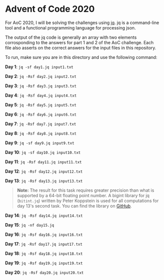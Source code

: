 # Advent of Code 2020

For AoC 2020, I will be solving the challenges using [jq](https://stedolan.github.io/jq/manual/). jq is a command-line tool and a functional programming language for processing json.

The output of the jq code is generally an array with two elements corrosponding to the answers for part 1 and 2 of the AoC challenge. Each file also asserts on the correct answers for the input files in this repository.

To run, make sure you are in this directory and use the following command:

**Day 1**: `jq -sf day1.jq input1.txt`

**Day 2**: `jq -Rsf day2.jq input2.txt`

**Day 3**: `jq -Rsf day3.jq input3.txt`

**Day 4**: `jq -Rsf day4.jq input4.txt`

**Day 5**: `jq -Rsf day5.jq input5.txt`

**Day 6**: `jq -Rsf day6.jq input6.txt`

**Day 7**: `jq -Rsf day7.jq input7.txt`

**Day 8**: `jq -Rsf day8.jq input8.txt`

**Day 9**: `jq -sf day9.jq input9.txt`

**Day 10**: `jq -sf day10.jq input10.txt`

**Day 11**: `jq -Rsf day11.jq input11.txt`

**Day 12**: `jq -Rsf day12.jq input12.txt`

**Day 13**: `jq -Rsf day13.jq input13.txt`

>**Note:** The result for this task requires greater precision than what is supported by a 64-bit floating point number. A bigint library for jq (`bitint.jq`) written by Peter Koppstein is used for all computations for day 13's second task. You can find the library on [GitHub](https://github.com/joelpurra/jq-bigint).

**Day 14**: `jq -Rsf day14.jq input14.txt`

**Day 15**: `jq -nf day15.jq`

**Day 16**: `jq -Rsf day16.jq input16.txt`

**Day 17**: `jq -Rsf day17.jq input17.txt`

**Day 18**: `jq -Rsf day18.jq input18.txt`

**Day 19**: `jq -Rsf day19.jq input19.txt`

**Day 20**: `jq -Rsf day20.jq input20.txt`
